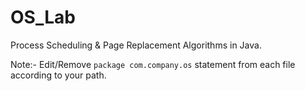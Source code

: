 # OS_Lab

Process Scheduling &amp; Page Replacement Algorithms in Java.

Note:- Edit/Remove `package com.company.os` statement from each file according to your path.
